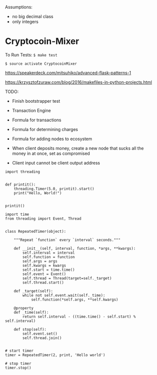 Assumptions:
  - no big decimal class
  - only integers
# Cryptocoin-Mixer

To Run Tests:
`$ make test`


`$ source activate CryptocoinMixer`

https://speakerdeck.com/mitsuhiko/advanced-flask-patterns-1

https://krzysztofzuraw.com/blog/2016/makefiles-in-python-projects.html



TODO:
- Finish bootstrapper test
- Transaction Engine
- Formula for transactions
- Formula for determining charges
- Formula for adding nodes to ecosystem

- When client deposits money, create a new node that sucks all the money in at once, set as compromised


- Client input cannot be client output address









```
import threading


def printit():
    threading.Timer(5.0, printit).start()
    print("Hello, World!")


printit()
```


```
import time
from threading import Event, Thread


class RepeatedTimer(object):

    """Repeat `function` every `interval` seconds."""

    def __init__(self, interval, function, *args, **kwargs):
        self.interval = interval
        self.function = function
        self.args = args
        self.kwargs = kwargs
        self.start = time.time()
        self.event = Event()
        self.thread = Thread(target=self._target)
        self.thread.start()

    def _target(self):
        while not self.event.wait(self._time):
            self.function(*self.args, **self.kwargs)

    @property
    def _time(self):
        return self.interval - ((time.time() - self.start) % self.interval)

    def stop(self):
        self.event.set()
        self.thread.join()


# start timer
timer = RepeatedTimer(2, print, 'Hello world')

# stop timer
timer.stop()
```
